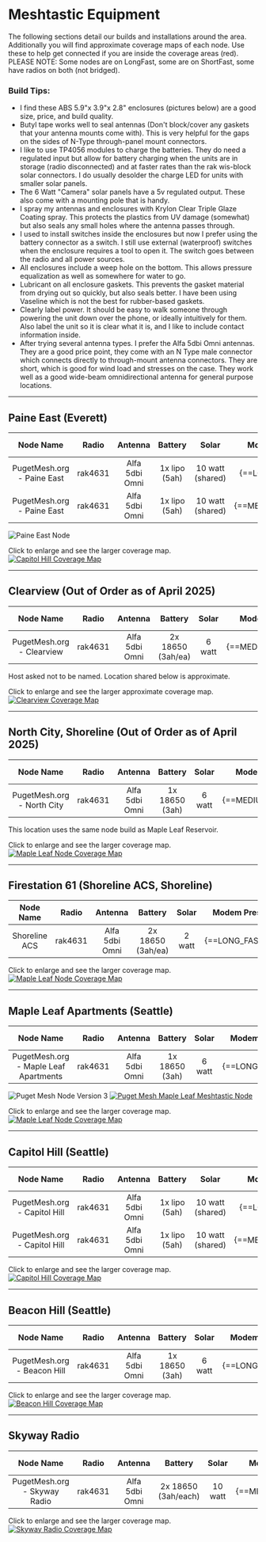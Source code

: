 # Meshtastic Equipment
The following sections detail our builds and installations around the area. Additionally you will find approximate coverage maps of each node. Use these to help get connected if you are inside the coverage areas (red). PLEASE NOTE: Some nodes are on LongFast, some are on ShortFast, some have radios on both (not bridged). 

### Build Tips:

- I find these ABS 5.9"x 3.9"x 2.8" enclosures (pictures below) are a good size, price, and build quality.
- Butyl tape works well to seal antennas (Don't block/cover any gaskets that your antenna mounts come with). This is very helpful for the gaps on the sides of N-Type through-panel mount connectors.
- I like to use TP4056 modules to charge the batteries. They do need a regulated input but allow for battery charging when the units are in storage (radio disconnected) and at faster rates than the rak wis-block solar connectors. I do usually desolder the charge LED for units with smaller solar panels.
- The 6 Watt "Camera" solar panels have a 5v regulated output. These also come with a mounting pole that is handy.
- I spray my antennas and enclosures with Krylon Clear Triple Glaze Coating spray. This protects the plastics from UV damage (somewhat) but also seals any small holes where the antenna passes through. 
- I used to install switches inside the enclosures but now I prefer using the battery connector as a switch. I still use external (waterproof) switches when the enclosure requires a tool to open it. The switch goes between the radio and all power sources.
- All enclosures include a weep hole on the bottom. This allows pressure equalization as well as somewhere for water to go.
- Lubricant on all enclosure gaskets. This prevents the gasket material from drying out so quickly, but also seals better. I have been using Vaseline which is not the best for rubber-based gaskets. 
- Clearly label power. It should be easy to walk someone through powering the unit down over the phone, or ideally intuitively for them. Also label the unit so it is clear what it is, and I like to include contact information inside.
- After trying several antenna types. I prefer the Alfa 5dbi Omni antennas. They are a good price point, they come with an N Type male connector which connects directly to through-mount antenna connectors. They are short, which is good for wind load and stresses on the case. They work well as a good wide-beam omnidirectional antenna for general purpose locations.

---
## Paine East (Everett)

Node Name | Radio | Antenna | Battery | Solar | Modem Preset | Slot | Rebroadcast Mode
:---: | :---: | :---: | :---: | :---: | :---: | :---: | :---: 
PugetMesh.org - Paine East | rak4631 | Alfa 5dbi Omni | 1x lipo (5ah) | 10 watt (shared) | {==LONG_FAST==} | 20 | ALL
PugetMesh.org - Paine East | rak4631 | Alfa 5dbi Omni | 1x lipo (5ah) | 10 watt (shared) | {==MEDIUM_FAST==} | (907.845 Freq Override) | ALL

![Paine East Node](/media/PugetMesh_PaineEast.jpg)

Click to enlarge and see the larger coverage map.
[![Capitol Hill Coverage Map](/media/PaineEast_sml.png)](https://www.heywhatsthat.com/?view=QAXF4HU7)

---
## Clearview (Out of Order as of April 2025)
Node Name | Radio | Antenna | Battery | Solar | Modem Preset | Slot | Rebroadcast Mode
:---: | :---: | :---: | :---: | :---: | :---: | :---: | :---: 
PugetMesh.org - Clearview | rak4631 | Alfa 5dbi Omni | 2x 18650 (3ah/ea) | 6 watt | {==MEDIUM_FAST==} | (907.845 Freq Override) | ALL

Host asked not to be named. Location shared below is approximate.

Click to enlarge and see the larger approximate coverage map.
[![Clearview Coverage Map](/media/ClearviewNodeMap.png)](https://www.heywhatsthat.com/?view=BAXN1N63)

---
## North City, Shoreline (Out of Order as of April 2025)

Node Name | Radio | Antenna | Battery | Solar | Modem Preset | Slot | Rebroadcast Mode
:---: | :---: | :---: | :---: | :---: | :---: | :---: | :---: 
PugetMesh.org - North City | rak4631 | Alfa 5dbi Omni | 1x 18650 (3ah) | 6 watt | {==MEDIUM_FAST==} | (907.845 Freq Override) | ALL

This location uses the same node build as Maple Leaf Reservoir.

Click to enlarge and see the larger coverage map.
[![Maple Leaf Node Coverage Map](/media/NorthCity_sml.png)](/media/NorthCity_big.png)

---
## Firestation 61 (Shoreline ACS, Shoreline)

Node Name | Radio | Antenna | Battery | Solar | Modem Preset | Slot | Rebroadcast Mode
:---: | :---: | :---: | :---: | :---: | :---: | :---: | :---: 
Shoreline ACS | rak4631 | Alfa 5dbi Omni | 2x 18650 (3ah/ea) | 2 watt | {==LONG_FAST==} | 20 | ALL

<!---![Shoreline ACS Meshtastic Node](/media/ShorelineACS_MeshtasticNode.png)--->

Click to enlarge and see the larger coverage map.
[![Maple Leaf Node Coverage Map](/media/Firestation61_sml.png)](https://www.heywhatsthat.com/?view=X2SS81R7)

---
## Maple Leaf Apartments (Seattle)

Node Name | Radio | Antenna | Battery | Solar | Modem Preset | Slot | Rebroadcast Mode
:---: | :---: | :---: | :---: | :---: | :---: | :---: | :---: 
PugetMesh.org - Maple Leaf Apartments | rak4631 | Alfa 5dbi Omni | 1x 18650 (3ah) | 6 watt | {==LONG_FAST==} | 20 | ALL

![Puget Mesh Node Version 3](/media/PugetMesh_NodeV3.png)
[![Puget Mesh Maple Leaf Meshtastic Node](/media/MLA_Node.jpg)](/media/MLA_Node.jpg)

Click to enlarge and see the larger coverage map.
[![Maple Leaf Node Coverage Map](/media/MapleLeaf_sml.png)](https://www.heywhatsthat.com/?view=FGCQDXDC)

---
## Capitol Hill (Seattle)

Node Name | Radio | Antenna | Battery | Solar | Modem Preset | Slot | Rebroadcast Mode
:---: | :---: | :---: | :---: | :---: | :---: | :---: | :---: 
PugetMesh.org - Capitol Hill | rak4631 | Alfa 5dbi Omni | 1x lipo (5ah) | 10 watt (shared) | {==LONG_FAST==} | 20 | ALL
PugetMesh.org - Capitol Hill | rak4631 | Alfa 5dbi Omni | 1x lipo (5ah) | 10 watt (shared) | {==MEDIUM_FAST==} | (907.845 Freq Override) | ALL

Click to enlarge and see the larger coverage map.
[![Capitol Hill  Coverage Map](/media/CapitolHill_sml.jpg)](https://www.heywhatsthat.com/?view=T29861XC)

---
## Beacon Hill (Seattle)

Node Name | Radio | Antenna | Battery | Solar | Modem Preset | Slot | Rebroadcast Mode
:---: | :---: | :---: | :---: | :---: | :---: | :---: | :---: 
PugetMesh.org - Beacon Hill| rak4631 | Alfa 5dbi Omni | 1x 18650 (3ah) | 6 watt | {==LONG_FAST==} | 20 | ALL

Click to enlarge and see the larger coverage map.
[![Beacon Hill  Coverage Map](/media/BeaconHill_sml.jpg)](https://www.heywhatsthat.com/?view=CD5GQ9BW)

---
## Skyway Radio

Node Name | Radio | Antenna | Battery | Solar | Modem Preset | Slot | Rebroadcast Mode
:---: | :---: | :---: | :---: | :---: | :---: | :---: | :---: 
PugetMesh.org - Skyway Radio | rak4631 | Alfa 5dbi Omni | 2x 18650 (3ah/each) | 10 watt | {==MEDIUM_FAST==} | (907.845 Freq Override) | ALL

Click to enlarge and see the larger coverage map.
[![Skyway Radio Coverage Map](/media/SkywayRadioNodeMap.png)](https://www.heywhatsthat.com/?view=DS4BGWQM)